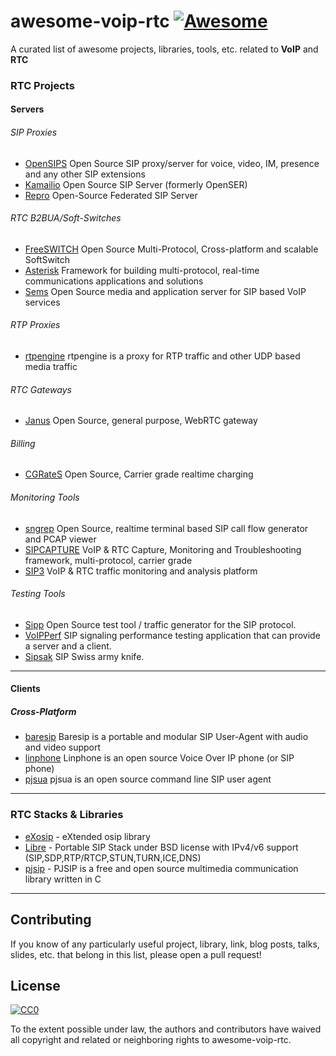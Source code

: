 # awesome-voip-rtc [![Awesome](https://cdn.rawgit.com/sindresorhus/awesome/d7305f38d29fed78fa85652e3a63e154dd8e8829/media/badge.svg)](https://github.com/sindresorhus/awesome)
A curated list of awesome projects, libraries, tools, etc. related to **VoIP** and **RTC**

### RTC Projects

#### Servers

###### SIP Proxies

* [OpenSIPS](http://www.opensips.org) Open Source SIP proxy/server for voice, video, IM, presence and any other SIP extensions
* [Kamailio](http://www.kamailio.org) Open Source SIP Server (formerly OpenSER)
* [Repro](http://www.resiprocate.org/About_Repro) Open-Source Federated SIP Server

###### RTC B2BUA/Soft-Switches

* [FreeSWITCH](http://freeswitch.org) Open Source Multi-Protocol, Cross-platform and scalable SoftSwitch
* [Asterisk](http://asterisk.org) Framework for building multi-protocol, real-time communications applications and solutions
* [Sems](http://sems.org) Open Source media and application server for SIP based VoIP services

###### RTP Proxies

* [rtpengine](https://github.com/sipwise/rtpengine) rtpengine is a proxy for RTP traffic and other UDP based media traffic

###### RTC Gateways

* [Janus](http://www.meetecho.com/en/) Open Source, general purpose, WebRTC gateway 

###### Billing

* [CGRateS](http://cgrates.org/) Open Source, Carrier grade realtime charging 

###### Monitoring Tools

* [sngrep](https://github.com/irontec/sngrep) Open Source, realtime terminal based SIP call flow generator and PCAP viewer
* [SIPCAPTURE](http://sipcapture.org) VoIP & RTC Capture, Monitoring and Troubleshooting framework, multi-protocol, carrier grade
* [SIP3](https://sip3.io) VoIP & RTC traffic monitoring and analysis platform

###### Testing Tools

* [Sipp](http://sipp.sourceforge.net/) Open Source test tool / traffic generator for the SIP protocol.
* [VoIPPerf](https://github.com/jchavanton/voip_perf) SIP signaling performance testing application that can provide a server and a client.
* [Sipsak](https://github.com/nils-ohlmeier/sipsak) SIP Swiss army knife.

------

#### Clients

##### Cross-Platform

* [baresip](http://www.creytiv.com/baresip.html) Baresip is a portable and modular SIP User-Agent with audio and video support
* [linphone](http://linphone.org) Linphone is an open source Voice Over IP phone (or SIP phone)
* [pjsua](https://www.pjsip.org/pjsua.htm) pjsua is an open source command line SIP user agent

------

### RTC Stacks & Libraries

* [eXosip](http://savannah.nongnu.org/projects/exosip/) - eXtended osip library
* [Libre](http://www.creytiv.com/) - Portable SIP Stack under BSD license with IPv4/v6 support (SIP,SDP,RTP/RTCP,STUN,TURN,ICE,DNS)
* [pjsip](https://www.pjsip.org/) - PJSIP is a free and open source multimedia communication library written in C

------


## Contributing

If you know of any particularly useful project, library, link, blog posts, talks, slides, etc. that belong in this list, please open a pull request!

## License

[![CC0](https://licensebuttons.net/p/zero/1.0/88x31.png)](https://creativecommons.org/publicdomain/zero/1.0/)

To the extent possible under law, the authors and contributors have waived all copyright and related or neighboring rights to awesome-voip-rtc.
